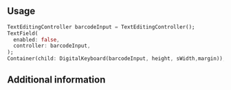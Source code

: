 ## Usage

```dart
TextEditingController barcodeInput = TextEditingController();
TextField(
  enabled: false,
  controller: barcodeInput,
);
Container(child: DigitalKeyboard(barcodeInput, height, sWidth,margin));
```

## Additional information

